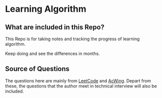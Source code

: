 # Learning Algorithm
## What are included in this Repo?
This Repo is for taking notes and tracking the progress of learning algorithm.

Keep doing and see the differences in months.
## Source of Questions
The questions here are mainly from [LeetCode](https://leetcode.cn/problemset/all/) and [AcWing](https://www.acwing.com/problem/). Depart from these, the questions that the author meet in technical interview will also be included. 
